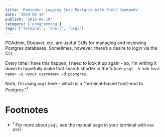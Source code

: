```yaml
---
title: 'Reminder: Logging Into Postgres With Shell Commands'
date: '2019-08-19'
publish: '2019-08-19'
category: ['programming']
tags: ['terminal', 'shell', 'psql']
---
```


PGAdmin, Dbeaver, etc. are useful GUIs for managing and reviewing Postgres databases. Sometimes, however, there’s a desire to login via the CLI.

Every time I have this happen, I need to look it up again - so, I’m writing it down to hopefully make that search shorter in the future: `psql -h <db host name> -U <your username> -d postgres`.

Note, I’m using `psql` here - which is a "terminal-based front-end to Postgres."<sup>1</sup>

# Footnotes

-   <sup>1</sup> For more about `psql`, see the manual page in your terminal with `man psql`

